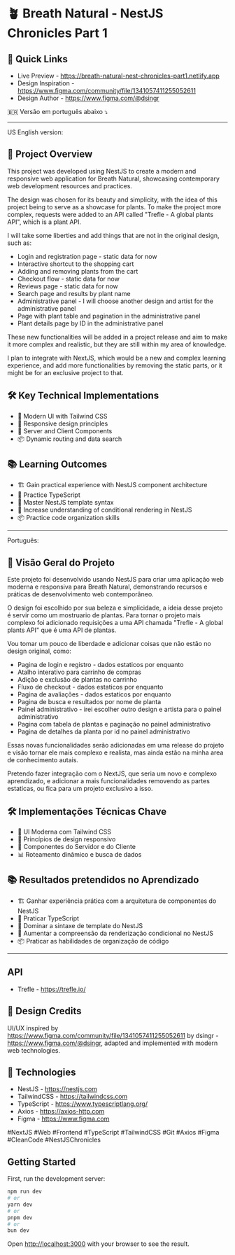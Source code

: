 # 🪴 Breath Natural - NestJS Chronicles Part 1

## 🔗 Quick Links
- Live Preview - https://breath-natural-nest-chronicles-part1.netlify.app
- Design Inspiration - https://www.figma.com/community/file/1341057411255052611
- Design Author - https://www.figma.com/@dsingr

🇧🇷 Versão em português abaixo ⤵️

---

US English version:

## 🎯 Project Overview
This project was developed using NestJS to create a modern and responsive web application for Breath Natural, showcasing contemporary web development resources and practices.

The design was chosen for its beauty and simplicity, with the idea of this project being to serve as a showcase for plants. To make the project more complex, requests were added to an API called "Trefle - A global plants API", which is a plant API.

I will take some liberties and add things that are not in the original design, such as:
- Login and registration page - static data for now
- Interactive shortcut to the shopping cart
- Adding and removing plants from the cart
- Checkout flow - static data for now
- Reviews page - static data for now
- Search page and results by plant name
- Administrative panel - I will choose another design and artist for the administrative panel
- Page with plant table and pagination in the administrative panel
- Plant details page by ID in the administrative panel

These new functionalities will be added in a project release and aim to make it more complex and realistic, but they are still within my area of knowledge.

I plan to integrate with NextJS, which would be a new and complex learning experience, and add more functionalities by removing the static parts, or it might be for an exclusive project to that.

## 🛠️ Key Technical Implementations
- 🎨 Modern UI with Tailwind CSS
- 📱 Responsive design principles
- 🎯 Server and Client Components
- 📦 Dynamic routing and data search

## 📚 Learning Outcomes
- 🏗️ Gain practical experience with NestJS component architecture
- 📘 Practice TypeScript
- 🎨 Master NestJS template syntax
- 🔄 Increase understanding of conditional rendering in NestJS
- 📦 Practice code organization skills

---

Português:

## 🎯 Visão Geral do Projeto
Este projeto foi desenvolvido usando NestJS para criar uma aplicação web moderna e responsiva para Breath Natural, demonstrando recursos e práticas de desenvolvimento web contemporâneo.

O design foi escolhido por sua beleza e simplicidade, a ideia desse projeto é servir como um mostruario de plantas. Para tornar o projeto mais complexo foi adicionado requisições a uma API chamada "Trefle - A global plants API" que é uma API de plantas.

Vou tomar um pouco de liberdade e adicionar coisas que não estão no design original, como:
- Pagina de login e registro - dados estaticos por enquanto
- Atalho interativo para carrinho de compras
- Adição e exclusão de plantas no carrinho
- Fluxo de checkout - dados estaticos por enquanto
- Pagina de avaliações - dados estaticos por enquanto
- Pagina de busca e resultados por nome de planta
- Painel administrativo - irei escolher outro design e artista para o painel administrativo
- Pagina com tabela de plantas e paginação no painel administrativo
- Pagina de detalhes da planta por id no painel administrativo

Essas novas funcionalidades serão adicionadas em uma release do projeto e visão tornar ele mais complexo e realista, mas ainda estão na minha area de conhecimento autais.

Pretendo fazer integração com o NextJS, que seria um novo e complexo aprendizado, e adicionar a mais funcionalidades removendo as partes estaticas, ou fica para um projeto exclusivo a isso.


## 🛠️ Implementações Técnicas Chave
- 🎨 UI Moderna com Tailwind CSS
- 📱 Princípios de design responsivo
- 🎯 Componentes do Servidor e do Cliente
- 📊 Roteamento dinâmico e busca de dados

## 📚 Resultados pretendidos no Aprendizado
- 🏗️ Ganhar experiência prática com a arquitetura de componentes do NestJS
- 📘 Praticar TypeScript
- 🎨 Dominar a sintaxe de template do NestJS
- 🔄 Aumentar a compreensão da renderização condicional no NestJS
- 📦 Praticar as habilidades de organização de código

---

## API
- Trefle - https://trefle.io/

## 🎨 Design Credits
UI/UX inspired by https://www.figma.com/community/file/1341057411255052611 by dsingr - https://www.figma.com/@dsingr, adapted and implemented with modern web technologies.

## 🚀 Technologies
- NestJS - https://nestjs.com
- TailwindCSS - https://tailwindcss.com
- TypeScript - https://www.typescriptlang.org/
- Axios - https://axios-http.com
- Figma - https://www.figma.com


#NextJS #Web #Frontend #TypeScript #TailwindCSS #Git #Axios #Figma #CleanCode #NestJSChronicles


## Getting Started

First, run the development server:

```bash
npm run dev
# or
yarn dev
# or
pnpm dev
# or
bun dev
```

Open [http://localhost:3000](http://localhost:3000) with your browser to see the result.

